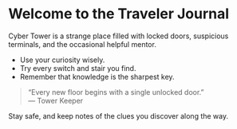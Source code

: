 # Welcome to the Traveler Journal

Cyber Tower is a strange place filled with locked doors, suspicious terminals, and the occasional helpful mentor.

- Use your curiosity wisely.
- Try every switch and stair you find.
- Remember that knowledge is the sharpest key.

> “Every new floor begins with a single unlocked door.”  
> — Tower Keeper

Stay safe, and keep notes of the clues you discover along the way.
